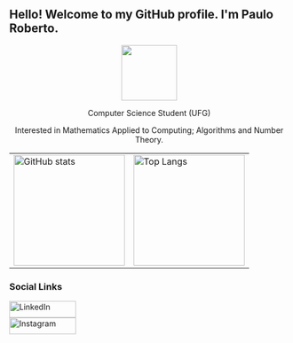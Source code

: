 ## Hello! Welcome to my GitHub profile. I'm Paulo Roberto.

<div id="intro-img" align="center">
    <a href="#"><img src="https://exbxwvxqlnbphyieygiz.supabase.co/storage/v1/object/sign/Emojis/computercat.gif?token=eyJhbGciOiJIUzI1NiIsInR5cCI6IkpXVCJ9.eyJ1cmwiOiJFbW9qaXMvY29tcHV0ZXJjYXQuZ2lmIiwiaWF0IjoxNzIzMDM2MDcxLCJleHAiOjE3MjczNTYwNzF9.YU69d5XfW9bQAy7HxLP82X6ZKpkw9_SO2uo-d34WLA4&t=2024-08-07T13%3A07%3A51.222Z" width=100> </a>

<p>Computer Science Student (UFG)</p>
<p>Interested in Mathematics Applied to Computing; Algorithms and Number Theory.</p>
</div>



<table align="center">
  <tr>
    <td>
      <img src="https://github-readme-stats.vercel.app/api?username=p0roberto&theme=tokyonight&hide=stars&show_icons=true&count_private=true" alt="GitHub stats" height="200" style="border: none;"/>
    </td>
    <td>
      <img src="https://github-readme-stats.vercel.app/api/top-langs/?username=p0roberto&layout=compact&theme=tokyonight" alt="Top Langs" height="200" style="border: none;"/>
    </td>
  </tr>
</table>

### Social Links

<p style="margin: 0; padding: 0;">
  <a href="https://www.linkedin.com/in/paulo-roberto-de-almeida-4270111ab" target="_blank" style="text-decoration: none;">
    <img src="https://img.shields.io/badge/LinkedIn-0077B5?style=for-the-badge&logo=linkedin&logoColor=white" alt="LinkedIn" style="border: none; width: 120px; height: 30px;"/>
  </a><br>
  <a href="https://www.instagram.com/p0roberto/" target="_blank" style="text-decoration: none;">
    <img src="https://img.shields.io/badge/Instagram-E4405F?style=for-the-badge&logo=instagram&logoColor=white" alt="Instagram" style="border: none; width: 120px; height: 30px;"/>
  </a>
</p>

